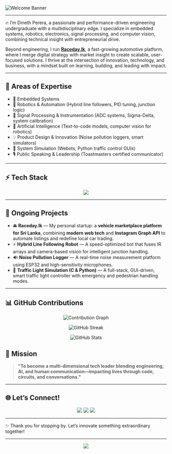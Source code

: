 ![Welcome Banner](https://readme-typing-svg.demolab.com?font=Fira+Code\&weight=700\&size=24\&pause=1000\&center=true\&vCenter=true\&width=800\&lines=Hi%2C+I'm+Dineth+Perera!;Electronics+Engineer+%7C+Robotics+Innovator)

---

🔥 
I’m Dineth Perera, a passionate and performance-driven engineering undergraduate with a multidisciplinary edge. I specialize in embedded systems, robotics, electronics, signal processing, and computer vision, combining technical insight with entrepreneurial drive.

Beyond engineering, I run **[Raceday.lk](https://instagram.com/racedaylk)**, a fast-growing automotive platform, where I merge digital strategy with market insight to create scalable, user-focused solutions. I thrive at the intersection of innovation, technology, and business, with a mindset built on learning, building, and leading with impact.

---

## 🧠 Areas of Expertise

* 🤖 Embedded Systems 
* 🧭 Robotics & Automation (Hybrid line followers, PID tuning, junction logic)
* 📡 Signal Processing & Instrumentation (ADC systems, Sigma-Delta, system calibration)
* 🧠 Artificial Intelligence (Text-to-code models, computer vision for robotics)
* 💡 Product Design & Innovation (Noise pollution loggers, smart simulators)
* 🧩 System Simulation (Webots, Python traffic control GUIs)
* 🎙️ Public Speaking & Leadership (Toastmasters certified communicator)

---


## ⚡ Tech Stack  

<p align="center">
  <img src="https://skillicons.dev/icons?i=c,cpp,python,js,matlab,arduino,raspberrypi,linux,tensorflow,git,github,vscode" />
</p>

---

## 🚀 Ongoing Projects

* 🚘 **Raceday.lk** — My personal startup: a **vehicle marketplace platform for Sri Lanka**, combining **modern web tech** and **Instagram Graph API** to automate listings and redefine local car trading.
* ⚡ **Hybrid Line Following Robot** — A speed-optimized bot that fuses IR arrays and camera-based vision for intelligent junction handling.
* 🔊 **Noise Pollution Logger** — A real-time noise measurement platform using ESP32 and high-sensitivity microphones.
* 🚦 **Traffic Light Simulation (C & Python)** — A full-stack, GUI-driven, smart traffic light controller with emergency and pedestrian handling modes.

---

## 📊 GitHub Contributions

<p align="center">
  <img src="https://github-readme-activity-graph.vercel.app/graph?username=dineth14&bg_color=0d1117&color=00e7ff&line=00e7ff&point=ffffff&area=true&hide_border=true" alt="Contribution Graph"/>
</p>

<p align="center">
  <img src="https://github-readme-streak-stats.herokuapp.com?user=dineth14&theme=tokyonight&hide_border=true" alt="GitHub Streak"/>
</p>

<p align="center">
  <img src="https://github-readme-stats.vercel.app/api?username=dineth14&show_icons=true&theme=tokyonight&hide_border=true" alt="GitHub Stats"/>
</p>

## 🎯 Mission

> **"To become a multi-dimensional tech leader blending engineering, AI, and human communication—impacting lives through code, circuits, and conversations."**

---

## 🌐 Let’s Connect!

<p align="center">
  <a href="https://www.linkedin.com/in/dineth-perera-ba9657277/"><img src="https://img.shields.io/badge/LinkedIn-0A66C2?style=for-the-badge&logo=linkedin&logoColor=white"/></a>
  <a href="https://instagram.com/racedaylk"><img src="https://img.shields.io/badge/Instagram-E4405F?style=for-the-badge&logo=instagram&logoColor=white"/></a>
  <a href="mailto:dp18perera@gmail.com"><img src="https://img.shields.io/badge/Email-0078D4?style=for-the-badge&logo=gmail&logoColor=white"/></a>
</p>

---

✨ Thank you for stopping by. Let’s innovate something extraordinary together!

---

<p align="center">
  <img src="https://komarev.com/ghpvc/?username=DinethPerera&style=for-the-badge&color=brightgreen&label=✨%20Profile%20Views✨" />
</p>

